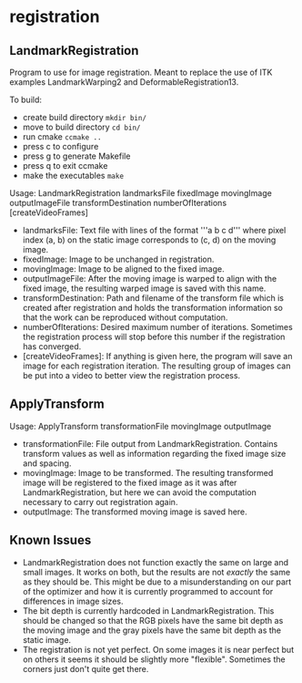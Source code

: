 registration
====================

LandmarkRegistration
--------------------

Program to use for image registration. Meant to replace the use of ITK examples LandmarkWarping2 and DeformableRegistration13.

To build:
- create build directory ```mkdir bin/```
- move to build directory ```cd bin/```
- run cmake ```ccmake ..```
- press c to configure
- press g to generate Makefile
- press q to exit ccmake
- make the executables ```make```

Usage: LandmarkRegistration landmarksFile fixedImage movingImage outputImageFile transformDestination numberOfIterations [createVideoFrames]

- landmarksFile:        Text file with lines of the format '''a b c d''' where pixel index (a, b) on the static image corresponds to (c, d) on the moving image.
- fixedImage:           Image to be unchanged in registration.
- movingImage:          Image to be aligned to the fixed image.
- outputImageFile:      After the moving image is warped to align with the fixed image, the resulting warped image is saved with this name.
- transformDestination: Path and filename of the transform file which is created after registration and holds the transformation information so that the work can be reproduced without computation.
- numberOfIterations:   Desired maximum number of iterations. Sometimes the registration process will stop before this number if the registration has converged.
- [createVideoFrames]:  If anything is given here, the program will save an image for each registration iteration. The resulting group of images can be put into a video to better view the registration process.

ApplyTransform
--------------

Usage: ApplyTransform transformationFile movingImage outputImage

- transformationFile: File output from LandmarkRegistration. Contains transform values as well as information regarding the fixed image size and spacing.
- movingImage:        Image to be transformed. The resulting transformed image will be registered to the fixed image as it was after LandmarkRegistration, but here we can avoid the computation necessary to carry out registration again.
- outputImage:        The transformed moving image is saved here.

Known Issues
------------

- LandmarkRegistration does not function exactly the same on large and small images. It works on both, but the results are not _exactly_ the same as they should be. This might be due to a misunderstanding on our part of the optimizer and how it is currently programmed to account for differences in image sizes.
- The bit depth is currently hardcoded in LandmarkRegistration. This should be changed so that the RGB pixels have the same bit depth as the moving image and the gray pixels have the same bit depth as the static image.
- The registration is not yet perfect. On some images it is near perfect but on others it seems it should be slightly more "flexible". Sometimes the corners just don't quite get there.